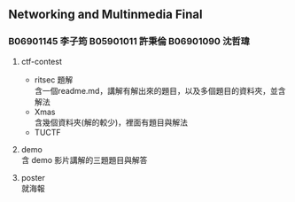 ## Networking and Multinmedia Final
### B06901145 李子筠 B05901011 許秉倫 B06901090 沈哲瑋

1. ctf-contest
    - ritsec 題解<br>
        含一個readme.md，講解有解出來的題目，以及多個題目的資料夾，並含解法
    - Xmas<br>
        含幾個資料夾(解的較少)，裡面有題目與解法
    - TUCTF

2. demo<br>
    含 demo 影片講解的三題題目與解答
3. poster<br>
    就海報    